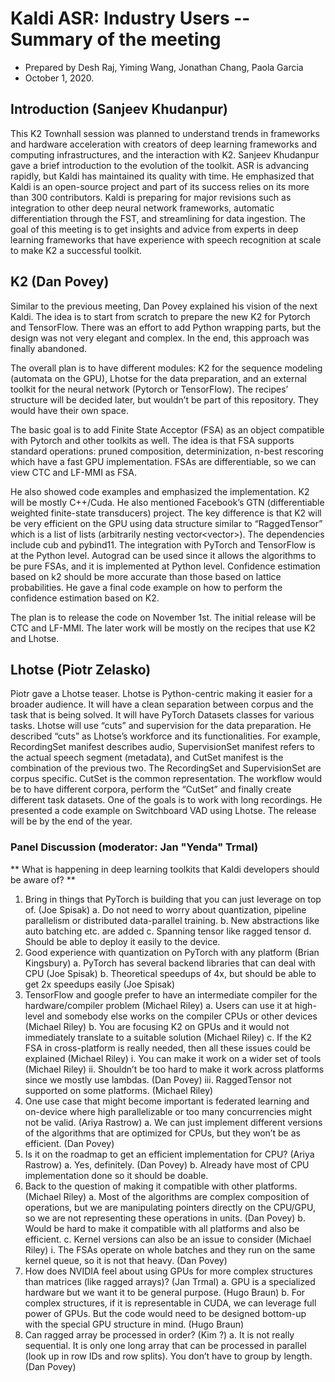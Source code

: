 # Kaldi ASR: Industry Users -- Summary of the meeting #

* Prepared by Desh Raj, Yiming Wang, Jonathan Chang, Paola Garcia
* October 1, 2020.

## Introduction (Sanjeev Khudanpur) ##

This K2 Townhall session was planned to understand trends in frameworks and hardware acceleration with creators of deep learning frameworks and computing infrastructures, and the interaction with K2. Sanjeev Khudanpur gave a brief introduction to the evolution of the toolkit. ASR is advancing rapidly, but Kaldi has maintained its quality with time. He emphasized that Kaldi is an open-source project and part of its success relies on its more than 300 contributors. Kaldi is preparing for major revisions such as integration to other deep neural network frameworks, automatic differentiation through the FST, and streamlining for data ingestion. The goal of this meeting is to get insights and advice from experts in deep learning frameworks that have experience with speech recognition at scale to make K2 a successful toolkit.

## K2 (Dan Povey) ##

Similar to the previous meeting, Dan Povey explained his vision of the next Kaldi.  The idea is to start from scratch to prepare the new K2 for Pytorch and TensorFlow. There was an effort to add Python wrapping parts, but the design was not very elegant and complex. In the end, this approach was finally abandoned. 

The overall plan is to have different modules: K2 for the sequence modeling (automata on the GPU), Lhotse for the data preparation, and an external toolkit for the neural network (Pytorch or TensorFlow). The recipes’ structure will be decided later, but wouldn’t be part of this repository. They would have their own space.

The basic goal is to add Finite State Acceptor (FSA) as an object compatible with Pytorch and other toolkits as well.  The idea is that FSA supports standard operations: pruned composition, determinization, n-best rescoring which have a fast GPU implementation. FSAs are differentiable, so we can view CTC and LF-MMI as FSA.

He also showed code examples and emphasized the implementation. K2 will be mostly C++/Cuda. He also mentioned Facebook’s GTN (differentiable weighted finite-state transducers) project. The key difference is that K2 will be very efficient on the GPU using data structure similar to “RaggedTensor” which is a list of lists (arbitrarily nesting vector<vector<int>>).   The dependencies include cub and pybind11. The integration with PyTorch and TensorFlow is at the Python level. Autograd can be used since it allows the algorithms to be pure FSAs, and it is implemented at Python level. Confidence estimation based on k2 should be more accurate than those based on lattice probabilities. He gave a final code example on how to perform the confidence estimation based on K2. 

The plan is to release the code on November 1st. The initial release will be CTC and LF-MMI.  The later work will be mostly on the recipes that use K2 and Lhotse. 


## Lhotse (Piotr Zelasko) ##

Piotr gave a Lhotse teaser. Lhotse is Python-centric making it easier for a broader audience. It will have a clean separation between corpus and the task that is being solved. It will have PyTorch Datasets classes for various tasks. Lhotse will use “cuts” and supervision for the data preparation. He described “cuts”  as Lhotse’s workforce and its functionalities. For example, RecordingSet manifest describes audio, SupervisionSet manifest refers to the actual speech segment (metadata), and CutSet manifest is the combination of the previous two. The RecordingSet and SupervisionSet are corpus specific. CutSet is the common representation. The workflow would be to have different corpora, perform the “CutSet” and finally create different task datasets. One of the goals is to work with long recordings. He presented a code example on Switchboard VAD using Lhotse. The release will be by the end of the year. 

### Panel Discussion (moderator: Jan "Yenda" Trmal)

** What is happening in deep learning toolkits that Kaldi developers should be aware of? **

1.  Bring in things that PyTorch is building that you can just leverage on top of. (Joe Spisak)
  a. Do not need to worry about quantization, pipeline parallelism or distributed data-parallel training.
  b. New abstractions like auto batching etc. are added
  c. Spanning tensor like ragged tensor
  d. Should be able to deploy it easily to the device.
2. Good experience with quantization on PyTorch with any platform (Brian Kingsbury)
  a. PyTorch has several backend libraries that can deal with CPU (Joe Spisak)
  b. Theoretical speedups of 4x, but should be able to get 2x speedups easily (Joe Spisak)
3. TensorFlow and google prefer to have an intermediate compiler for the hardware/compiler problem (Michael Riley)
  a. Users can use it at high-level and somebody else works on the compiler CPUs or other devices (Michael Riley)
  b. You are focusing K2 on GPUs and it would not immediately translate to a suitable solution (Michael Riley)
  c. If the K2 FSA in cross-platform is really needed, then all these issues could be explained  (Michael Riley)
    i. You can make it work on a wider set of tools (Michael Riley)
    ii. Shouldn’t be too hard to make it work across platforms since we mostly use lambdas. (Dan Povey)
    iii. RaggedTensor not supported on some platforms. (Michael Riley)
4. One use case that might become important is federated learning and on-device where high parallelizable or too many concurrencies might not be valid. (Ariya Rastrow)
  a. We can just implement different versions of the algorithms that are optimized for CPUs, but they won’t be as efficient. (Dan Povey)
5. Is it on the roadmap to get an efficient implementation for CPU? (Ariya Rastrow)
  a. Yes, definitely. (Dan Povey)
  b. Already have most of CPU implementation done so it should be doable.
6. Back to the question of making it compatible with other platforms. (Michael Riley)
  a. Most of the algorithms are complex composition of operations, but we are manipulating pointers directly on the CPU/GPU, so we are not representing these operations in units. (Dan Povey)
  b. Would be hard to make it compatible with all platforms and also be efficient.
  c. Kernel versions can also be an issue to consider (Michael Riley)
    i. The FSAs operate on whole batches and they run on the same kernel queue, so it is not that heavy. (Dan Povey)
7.  How does NVIDIA feel about using GPUs for more complex structures than matrices (like ragged arrays)? (Jan Trmal)
  a. GPU is a specialized hardware but we want it to be general purpose. (Hugo Braun)
  b. For complex structures, if it is representable in CUDA, we can leverage full power of GPUs. But the code would need to be designed bottom-up with the special GPU structure in mind. (Hugo Braun)
8. Can ragged array be processed in order? (Kim ?)
  a. It is not really sequential. It is only one long array that can be processed in parallel (look up in row IDs and row splits). You don’t have to group by length.  (Dan Povey)


